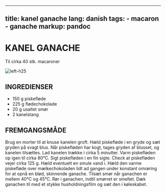 
---
title: kanel ganache
lang: danish
tags: 
    - macaron
    - ganache 
markup: pandoc
---

# KANEL GANACHE

Til cirka 40 stk. macaroner

![](/home/fred/.repo/traductions/recettes/images/macaron_kanel.jpg "left-h25")

## INGREDIENSER

- 150 g piskefløde
- 225 g flødechokolade
- 20 g usaltet smør
- 2 kanelstang

## FREMGANGSMÅDE

Brug en morter til at knuse kanelen groft.
Hæld piskefløde i en gryde og sæt gryden på svagt blus.
Når piskefløden har kogt, tages gryden af blusset, og kanelen tilsættes.
Lad kanelen trække i cirka 5 minutter.
Varm piskefløden op igen til cirka 80°C.
Sigt piskefløden i en fin sigte.
Check at piskefløden vejer cirka 125 g.
Hæld eventuelt en smule vand i.
Hæld den varme piskefløde over mælkechokoladen lidt ad gangen under konstant omrøring for at opnå en blød, skinnende ganache.
Tilsæt smør når ganachen er mellem 40°C og 45°C.
Rør i ganachen, indtil smørret er smeltet.
Dæk ganachen til med et stykke husholdningsfilm og sæt den i køleskabet.

